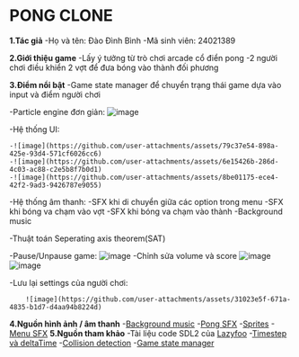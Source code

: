 # PONG CLONE

**1.Tác giả**
  -Họ và tên: Đào Đình Bình
  -Mã sinh viên: 24021389

**2.Giới thiệu game**
  -Lấy ý tưởng từ trò chơi arcade cổ điển pong
  -2 người chơi điều khiển 2 vợt để đưa bóng vào thành đối phương

**3.Điểm nổi bật**
  -Game state manager để chuyển trạng thái game dựa vào input và điểm người chơi
  
  -Particle engine đơn giản:
		![image](https://github.com/user-attachments/assets/9b75503e-265f-4f0f-9886-16f98e8b45df)
  
  -Hệ thống UI:
  
    -![image](https://github.com/user-attachments/assets/79c37e54-898a-425e-93d4-571cf6026cc6)
    -![image](https://github.com/user-attachments/assets/6e15426b-286d-4c03-ac88-c2e5b8f7b0d1)
    -![image](https://github.com/user-attachments/assets/8be01175-ece4-42f2-9ad3-9426787e9055)
  
  -Hệ thống âm thanh:
      -SFX khi di chuyển giữa các option trong menu
      -SFX khi bóng va chạm vào vợt
      -SFX khi bóng va chạm vào thành
      -Background music
    
  -Thuật toán Seperating axis theorem(SAT)
  
  -Pause/Unpause game:
    	![image](https://github.com/user-attachments/assets/e7806fdf-ed37-489d-9102-2271cd5251e3)
  -Chỉnh sửa volume và score
    	![image](https://github.com/user-attachments/assets/39da74c2-c5a6-4bf4-b525-eb28bd329e58)
    	![image](https://github.com/user-attachments/assets/a20ea028-a190-4ef9-8d7e-4589c70dbe9f)
  
  -Lưu lại settings của người chơi:
  	
    	![image](https://github.com/user-attachments/assets/31023e5f-671a-4835-b1d7-d4aa94b8224d)
  
**4.Nguồn hình ảnh / âm thanh**
  -[Background music](https://www.youtube.com/watch?v=bc0KhhjJP98)
  -[Pong SFX](https://www.youtube.com/watch?v=wDMassjkVUA)
  -[Sprites](https://opengameart.org/content/pong-graphics)
  -[Menu SFX](https://www.youtube.com/watch?v=61nU94VvEzY)
**5.Nguồn tham khảo**
  -Tài liệu code SDL2 của [Lazyfoo](https://lazyfoo.net/tutorials/SDL/index.php)
  -[Timestep và deltaTime](https://gafferongames.com/post/fix_your_timestep/)
  -[Collision detection](https://www.youtube.com/watch?v=oOEnWQZIePs)
  -[Game state manager](http://gamedevgeek.com/tutorials/managing-game-states-in-c/)
